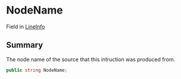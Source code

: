 # NodeName

Field in [LineInfo](yarn.compiler.debuginfo.lineinfo.md)

## Summary

The node name of the source that this intruction was produced from.

```csharp
public string NodeName;
```
